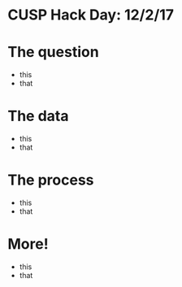 # CUSP Hack Day: 12/2/17

# The question
* this 
* that

# The data
* this 
* that

# The process
* this 
* that

# More!
* this 
* that
